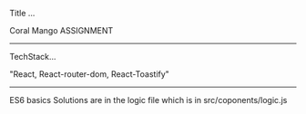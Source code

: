 Title ...

Coral Mango ASSIGNMENT

---

TechStack...

"React, React-router-dom, React-Toastify"

---

ES6 basics Solutions are in the logic file which is in src/coponents/logic.js 

